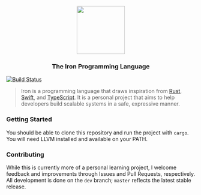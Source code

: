 <p align="center"><img src="https://svgshare.com/i/7Qc.svg" height="128px" width="128px" /></p>
<h3 align="center">The Iron Programming Language</h3>

[![Build Status](https://travis-ci.org/ironlang/iron.svg?branch=master)](https://travis-ci.org/ironlang/iron)

> Iron is a programming language that draws inspiration from [Rust](https://www.rust-lang.org/en-US/), [Swift](https://swift.org), and [TypeScript](https://www.typescriptlang.org). It is a personal project that aims to help developers build scalable systems in a safe, expressive manner.

### Getting Started

You should be able to clone this repository and run the project with `cargo`. You will need LLVM installed and available on your PATH.

### Contributing

While this is currently more of a personal learning project, I welcome feedback and improvements through Issues and Pull Requests, respectively. All development is done on the `dev` branch; `master` reflects the latest stable release.
